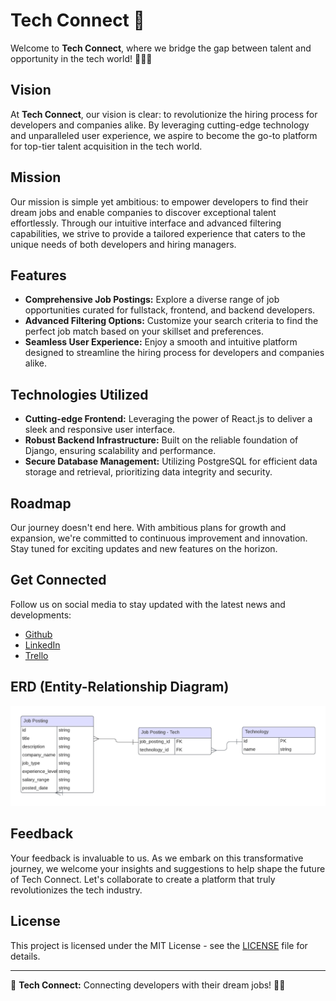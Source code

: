 # Tech Connect 🚀

Welcome to **Tech Connect**, where we bridge the gap between talent and opportunity in the tech world! 👨‍💻🌐

## Vision

At **Tech Connect**, our vision is clear: to revolutionize the hiring process for developers and companies alike. By leveraging cutting-edge technology and unparalleled user experience, we aspire to become the go-to platform for top-tier talent acquisition in the tech world.

## Mission

Our mission is simple yet ambitious: to empower developers to find their dream jobs and enable companies to discover exceptional talent effortlessly. Through our intuitive interface and advanced filtering capabilities, we strive to provide a tailored experience that caters to the unique needs of both developers and hiring managers.

## Features

- **Comprehensive Job Postings:** Explore a diverse range of job opportunities curated for fullstack, frontend, and backend developers.
- **Advanced Filtering Options:** Customize your search criteria to find the perfect job match based on your skillset and preferences.
- **Seamless User Experience:** Enjoy a smooth and intuitive platform designed to streamline the hiring process for developers and companies alike.

## Technologies Utilized

- **Cutting-edge Frontend:** Leveraging the power of React.js to deliver a sleek and responsive user interface.
- **Robust Backend Infrastructure:** Built on the reliable foundation of Django, ensuring scalability and performance.
- **Secure Database Management:** Utilizing PostgreSQL for efficient data storage and retrieval, prioritizing data integrity and security.

## Roadmap
Our journey doesn't end here. With ambitious plans for growth and expansion, we're committed to continuous improvement and innovation. Stay tuned for exciting updates and new features on the horizon.

## Get Connected

Follow us on social media to stay updated with the latest news and developments:

- [Github](https://github.com/CV2Tre)
- [LinkedIn](http://www.linkedin.com/in/clora-vernon)
- [Trello](https://trello.com/b/z2GDOT0x/tech-connect-app)

## ERD (Entity-Relationship Diagram)

![ERD](requirements/tc_erd.png)

## Feedback

Your feedback is invaluable to us. As we embark on this transformative journey, we welcome your insights and suggestions to help shape the future of Tech Connect. Let's collaborate to create a platform that truly revolutionizes the tech industry.

## License

This project is licensed under the MIT License - see the [LICENSE](LICENSE) file for details.

---

🌟 **Tech Connect:** Connecting developers with their dream jobs! 🚀✨

